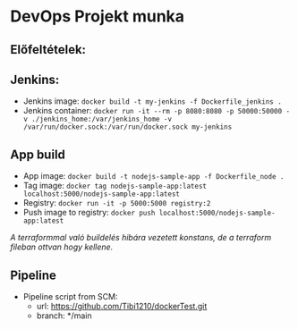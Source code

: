 # DevOps Projekt munka

## Előfeltételek:

## Jenkins: 
- Jenkins image: ```docker build -t my-jenkins -f Dockerfile_jenkins .```
- Jenkins container: ```docker run -it --rm -p 8080:8080 -p 50000:50000 -v ./jenkins_home:/var/jenkins_home -v /var/run/docker.sock:/var/run/docker.sock my-jenkins```


## App build
- App image: ```docker build -t nodejs-sample-app -f Dockerfile_node .```
- Tag image: ```docker tag nodejs-sample-app:latest localhost:5000/nodejs-sample-app:latest```
- Registry: ```docker run -it -p 5000:5000 registry:2```
- Push image to registry: ```docker push localhost:5000/nodejs-sample-app:latest```

_A terraformmal való buildelés hibára vezetett konstans, de a terraform fileban ottvan hogy kellene._

## Pipeline
- Pipeline script from SCM: 
    - url: https://github.com/Tibi1210/dockerTest.git
    - branch: */main